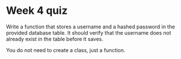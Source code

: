 # Week 4 quiz

Write a function that stores a username and a hashed password in the provided database table. It should verify that the username does not already exist in the table before it saves.

You do not need to create a class, just a function.
